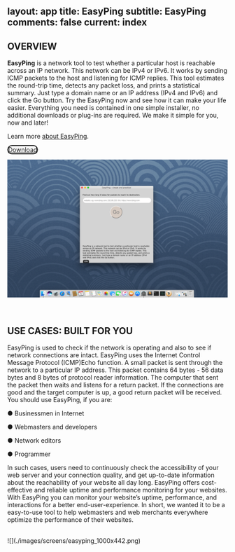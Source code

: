 layout: app
title: EasyPing
subtitle: EasyPing
comments: false
current: index
---


## OVERVIEW


**EasyPing** is a network tool to test whether a particular host is reachable across an IP network. This network can be IPv4 or IPv6. It works by sending ICMP packets to the host and listening for ICMP replies. This tool estimates the round-trip time, detects any packet loss, and prints a statistical summary. Just type a domain name or an IP address (IPv4 and IPv6) and click the Go button. Try the EasyPing now and see how it can make your life easier. Everything you need is contained in one simple installer, no additional downloads or plug-ins are required. We make it simple for you, now and later!

Learn more [about EasyPing](./features.html).

<a href="./download.html"><span class="cls-banner-start-link" style="border: 2px solid; border-radius: 25px;"><i class="fa fa-download fa-3x" aria-hidden="true"></i> <span> Download </span></span></a>
<br>

![](./images/screens/easyping_intro_1440x900.png)

<br>

## USE CASES: BUILT FOR YOU
EasyPing is used to check if the network is operating and also to see if network connections are intact. EasyPing uses the Internet Control Message Protocol (ICMP)Echo function. A small packet is sent through the network to a particular IP address. This packet contains 64 bytes - 56 data bytes and 8 bytes of protocol reader information. The computer that sent the packet then waits and listens for a return packet. If the connections are good and the target computer is up, a good return packet will be received. You should use EasyPing, if you are:  

● Businessmen in Internet

● Webmasters and developers

● Network editors

● Programmer

In such cases, users need to continuously check the accessibility of your web server and your connection quality, and get up-to-date information about the reachability of your website all day long. EasyPing offers cost-effective and reliable uptime and performance monitoring for your websites. With EasyPing you can monitor your website’s uptime, performance, and interactions for a better end-user-experience. In short, we wanted it to be a easy-to-use tool to help webmasters and web merchants everywhere optimize the performance of their websites.

<br>
![](./images/screens/easyping_1000x442.png)
<br>

